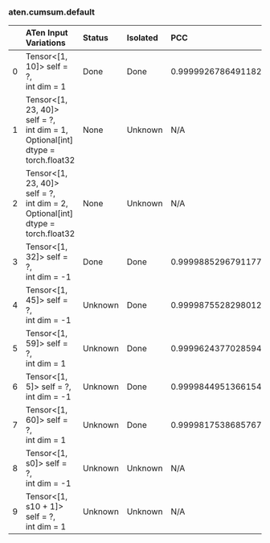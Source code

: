 ### aten.cumsum.default
|    | ATen Input Variations                                                                | Status   | Isolated   | PCC                | Host   |
|---:|:-------------------------------------------------------------------------------------|:---------|:-----------|:-------------------|:-------|
|  0 | Tensor<[1, 10]> self = ?,<br>int dim = 1                                             | Done     | Done       | 0.9999926786491182 | 0      |
|  1 | Tensor<[1, 23, 40]> self = ?,<br>int dim = 1,<br>Optional[int] dtype = torch.float32 | None     | Unknown    | N/A                | N/A    |
|  2 | Tensor<[1, 23, 40]> self = ?,<br>int dim = 2,<br>Optional[int] dtype = torch.float32 | None     | Unknown    | N/A                | N/A    |
|  3 | Tensor<[1, 32]> self = ?,<br>int dim = -1                                            | Done     | Done       | 0.9999885296791177 | 0      |
|  4 | Tensor<[1, 45]> self = ?,<br>int dim = -1                                            | Unknown  | Done       | 0.9999875528298012 | 0      |
|  5 | Tensor<[1, 59]> self = ?,<br>int dim = 1                                             | Unknown  | Done       | 0.9999624377028594 | 0      |
|  6 | Tensor<[1, 5]> self = ?,<br>int dim = -1                                             | Unknown  | Done       | 0.9999844951366154 | 0      |
|  7 | Tensor<[1, 60]> self = ?,<br>int dim = 1                                             | Unknown  | Done       | 0.9999817538685767 | 0      |
|  8 | Tensor<[1, s0]> self = ?,<br>int dim = -1                                            | Unknown  | Unknown    | N/A                | N/A    |
|  9 | Tensor<[1, s10 + 1]> self = ?,<br>int dim = 1                                        | Unknown  | Unknown    | N/A                | N/A    |

